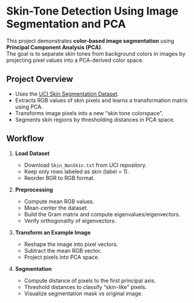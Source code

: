 # Skin-Tone Detection Using Image Segmentation and PCA

This project demonstrates **color-based image segmentation** using **Principal Component Analysis (PCA)**.  
The goal is to separate skin tones from background colors in images by projecting pixel values into a PCA-derived color space.

## Project Overview
- Uses the [UCI Skin Segmentation Dataset](https://archive.ics.uci.edu/ml/datasets/skin+segmentation).
- Extracts RGB values of skin pixels and learns a transformation matrix using PCA.
- Transforms image pixels into a new “skin tone colorspace”.
- Segments skin regions by thresholding distances in PCA space.

## Workflow
1. **Load Dataset**
   - Download `Skin_NonSkin.txt` from UCI repository.
   - Keep only rows labeled as skin (label = 1).
   - Reorder BGR to RGB format.

2. **Preprocessing**
   - Compute mean RGB values.
   - Mean-center the dataset.
   - Build the Gram matrix and compute eigenvalues/eigenvectors.
   - Verify orthogonality of eigenvectors.

3. **Transform an Example Image**
   - Reshape the image into pixel vectors.
   - Subtract the mean RGB vector.
   - Project pixels into PCA space.

4. **Segmentation**
   - Compute distance of pixels to the first principal axis.
   - Threshold distances to classify “skin-like” pixels.
   - Visualize segmentation mask vs original image.

